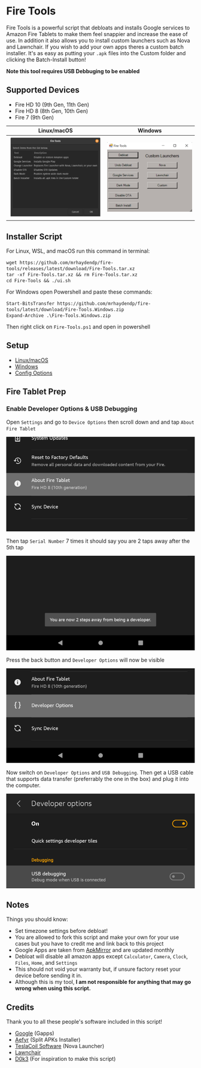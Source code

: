 # Fire Tools
Fire Tools is a powerful script that debloats and installs Google services to Amazon Fire Tablets to make them feel snappier and increase the ease of use. In addition it also allows you to install custom launchers such as Nova and Lawnchair. If you wish to add your own apps theres a custom batch installer. It's as easy as putting your `.apk` files into the Custom folder and clicking the Batch-Install button!

**Note this tool requires USB Debbuging to be enabled**

## Supported Devices
- Fire HD 10 (9th Gen, 11th Gen)
- Fire HD 8 (8th Gen, 10th Gen)
- Fire 7 (9th Gen)

Linux/macOS             |  Windows
:-------------------------:|:-------------------------:
![](./Pictures/Fire-Tools.png)  |  ![](./Pictures/Fire-Tools%20Windows.png)

## Installer Script
For Linux, WSL, and macOS run this command in terminal:
```
wget https://github.com/mrhaydendp/fire-tools/releases/latest/download/Fire-Tools.tar.xz
tar -xf Fire-Tools.tar.xz && rm Fire-Tools.tar.xz
cd Fire-Tools && ./ui.sh
```

For Windows open Powershell and paste these commands:
```
Start-BitsTransfer https://github.com/mrhaydendp/fire-tools/latest/download/Fire-Tools.Windows.zip
Expand-Archive .\Fire-Tools.Windows.zip
```
Then right click on `Fire-Tools.ps1` and open in powershell

## Setup
- [Linux/macOS](./Linux-Instructions.md)
- [Windows](./Windows-Instructions.md)
- [Config Options](./Config%20Options.md)

## Fire Tablet Prep
### Enable Developer Options & USB Debugging
Open `Settings` and go to `Device Options` then scroll down and and tap `About Fire Tablet`

![About](./Pictures/About%20Fire%20Tablet.png)

Then tap `Serial Number` 7 times it should say you are 2 taps away after the 5th tap

![Serial](./Pictures/2%20Taps%20Away.png)

Press the back button and `Developer Options` will now be visible

![Developer Options](./Pictures/Developer%20Options.png)

Now switch on `Developer Options` and `USB Debugging`. Then get a USB cable that supports data transfer (preferrably the one in the box) and plug it into the computer.

![USB Debugging](./Pictures/USB%20Debugging.png)

## Notes
Things you should know:
- Set timezone settings before debloat! 
- You are allowed to fork this script and make your own for your use cases but you have to credit me and link back to this project
- Google Apps are taken from [ApkMirror](https://www.apkmirror.com/) and are updated monthly
- Debloat will disable all amazon apps except `Calculator`, `Camera`, `Clock`, `Files`, `Home`, and `Settings`
- This should not void your warranty but, if unsure factory reset your device before sending it in.
- Although this is my tool, **I am not responsible for anything that may go wrong when using this script.**

## Credits
Thank you to all these people's software included in this script!
- [Google](https://www.android.com/) (Gapps)
- [Aefyr](https://github.com/Aefyr/SAI) (Split APKs Installer)
- [TeslaCoil Software](https://play.google.com/store/apps/developer?id=TeslaCoil%20Software&hl=en_US&gl=US) (Nova Launcher)
- [Lawnchair](https://github.com/LawnchairLauncher/Lawnchair)
- [D0k3](https://github.com/d0k3) (For inspiration to make this script)
